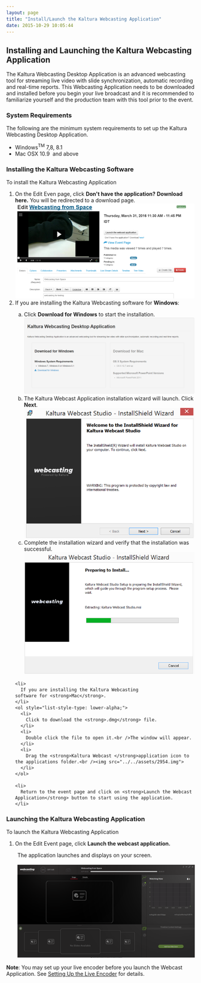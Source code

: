 ```yaml
---
layout: page
title: "Install/Launch the Kaltura Webcasting Application"
date: 2015-10-29 10:05:44
---
```


<h2>
    Installing and Launching the Kaltura Webcasting Application
  </h2>
  
  <p>
    The Kaltura Webcasting Desktop Application is an advanced webcasting tool for streaming live video with slide synchronization, automatic recording and real-time reports. This Webcasting Application needs to be downloaded and installed before you begin your live broadcast and it is recommended to familiarize yourself and the production team with this tool prior to the event. 
  </p>
  
  <h3>
    System Requirements
  </h3>
  
  <p>
    The following are the minimum system requirements to set up the Kaltura Webcasting Desktop Application.
  </p>
  
  <ul>
    <li>
      Windows<sup>TM</sup> <span class="inline-comment-marker" data-ref="7d6bfbb8-df9f-469d-b04c-be0fbe34ecca">7,8</span>, 8.1
    </li>
    <li>
      Mac OSX 10.9  and above
    </li>
  </ul>
  
  <p>
    
  </p>
  
  <h3>
    Installing the Kaltura Webcasting Software
  </h3>
  
  <p class="Procedure mce-procedure">
    <a name="install"></a>To install the Kaltura Webcasting Application
  </p>
  
  <ol>
    <li>
      On the Edit Even page, click <strong>Don't have the application?</strong> <strong>Download here.</strong> You will be redirected to a download page.<br /><img src="../../assets/3297.img">
    </li>
    <li>
      <span>If you are installing the Kaltura Webcasting software for <strong>Windows</strong>:</span>
    </li>
    <ol style="list-style-type: lower-alpha;">
      <li>
        Click <strong>Download for Windows</strong> to start the installation.<br /><img src="../../assets/2520.img">
      </li>
      <li>
        The Kaltura Webcast Application installation wizard will launch. Click <strong>Next</strong>.<br /><img src="../../assets/2521.img">
      </li>
      <li>
        Complete the installation wizard and verify that the installation was successful.<br /><img src="../../assets/2522.img">
      </li>
    </ol>
    
    <li>
      If you are installing the Kaltura Webcasting software for <strong>Mac</strong>.
    </li>
    <ol style="list-style-type: lower-alpha;">
      <li>
        Click to download the <strong>.dmg</strong> file.
      </li>
      <li>
        Double click the file to open it.<br />The window will appear.
      </li>
      <li>
        Drag the <strong>Kaltura Webcast </strong>application icon to the applications folder.<br /><img src="../../assets/2954.img">
      </li>
    </ol>
    
    <li>
      Return to the event page and click on <strong>Launch the Webcast Application</strong> button to start using the application. 
    </li>
  </ol>
  
  <p>
    <span></span>
  </p>
  
  <p>
    
  </p>
  
  <h3>
    Launching the Kaltura Webcasting Application
  </h3>
  
  <p class="Procedure mce-procedure">
    <a name="launch"></a>To launch the Kaltura Webcasting Application
  </p>
  
  <ol>
    <li>
      On the Edit Event page, click <strong>Launch the webcast application. </strong>
    </li>
  </ol>
  
  <p style="padding-left: 30px;">
    The application launches and displays on your screen.<br /><br /><img src="../../assets/3485.img">
  </p>
  
  <p>
    <strong>Note</strong>: You may set up your live encoder before you launch the Webcast Application<span>. See <a href="{{site.url}}/documentation/Knowledge/setting-webcasting-live-video-streamdz.html" target="_blank">Setting Up the Live Encoder</a> for details.</span>
  </p>
  
  <p>
    
  </p>